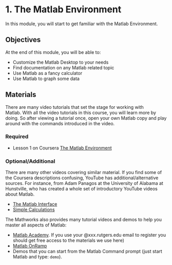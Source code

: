 # 1. The Matlab Environment

In this module, you will start to get familiar with the Matlab Environment.

## Objectives

At the end of this module, you will be able to:

- Customize the Matlab Desktop to your needs
- Find documentation on any Matlab related topic
- Use Matlab as a fancy calculator
- Use Matlab to graph some data

## Materials

There are many video tutorials that set the stage for working with Matlab. With all the video tutorials in this course, you will learn more by doing. So after viewing a tutorial once, open your own Matlab copy and play around with the commands introduced in the video.

### Required

- Lesson 1 on Coursera [The Matlab Environment](https://www.coursera.org/learn/matlab/home/week/2)

### Optional/Additional

There are many other videos covering similar material. If you find some of the Coursera descriptions confusing, YouTube has additional/alternative sources. For instance, from Adam Panagos at the  University of Alabama at Hunstville, who has created a whole set of introductory YouTube videos about Matlab.  

- [The Matlab Interface](http://www.youtube.com/watch?embed=no&v=ZwysAd50MJI)
- [Simple Calculations](http://www.youtube.com/watch?embed=no&v=iu4gba47DJg)

The Mathworks also provides many tutorial videos and demos to help you master all aspects of Matlab:

- [Matlab Academy](https://matlabacademy.mathworks.com/). If you use your @xxx.rutgers.edu email to register you should get free access to the materials we use here)
- [Matlab OnRamp](https://www.mathworks.com/training-schedule/matlab-onramp.html)
- Demos that you can start from the Matlab Command prompt (just start Matlab and type: `demo`).
